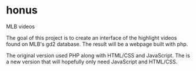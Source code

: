 # honus
MLB videos

The goal of this project is to create an interface of the highlight videos found on MLB's gd2 database. The result will be a webpage built with php.

The original version used PHP along with HTML/CSS and JavaScript.
The is a new version that will hopefully only need JavaScript and HTML/CSS.
